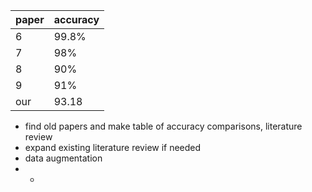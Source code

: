 | paper | accuracy |
| ----- | -------- |
| 6     | 99.8%    |
| 7     | 98%      |
| 8     | 90%      |
| 9     | 91%      |
| our   | 93.18    |

- find old papers and make table of accuracy comparisons, literature review
- expand existing literature review if needed
- data augmentation
- +